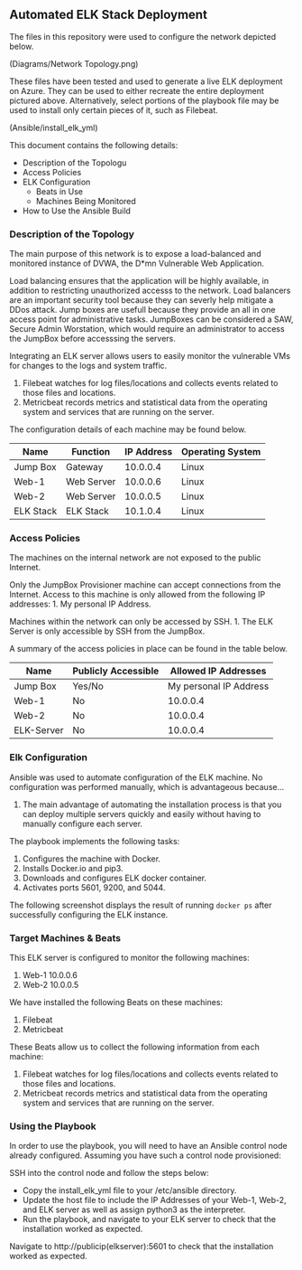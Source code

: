 ## Automated ELK Stack Deployment

The files in this repository were used to configure the network depicted below.

(Diagrams/Network Topology.png)

These files have been tested and used to generate a live ELK deployment on Azure. They can be used to either recreate the entire deployment pictured above. Alternatively, select portions of the playbook file may be used to install only certain pieces of it, such as Filebeat.

  (Ansible/install_elk_yml)

This document contains the following details:
- Description of the Topologu
- Access Policies
- ELK Configuration
  - Beats in Use
  - Machines Being Monitored
- How to Use the Ansible Build


### Description of the Topology

The main purpose of this network is to expose a load-balanced and monitored instance of DVWA, the D*mn Vulnerable Web Application.

Load balancing ensures that the application will be highly available, in addition to restricting unauthorized accesss to the network.
Load balancers are an important security tool because they can severly help mitigate a DDos attack. Jump boxes are usefull because they provide an all in one access point for administrative tasks. JumpBoxes can be considered a SAW, Secure Admin Worstation, which would require an administrator to access the JumpBox before accesssing the servers. 

Integrating an ELK server allows users to easily monitor the vulnerable VMs for changes to the logs and system traffic.
  1. Filebeat watches for log files/locations and collects events related to those files and locations. 
  2. Metricbeat records metrics and statistical data from the operating system and services that are running on the server.

The configuration details of each machine may be found below.

| Name     | Function | IP Address | Operating System |
|----------|----------|------------|------------------|
| Jump Box | Gateway    | 10.0.0.4 | Linux            |
| Web-1    | Web Server | 10.0.0.6 | Linux            |
| Web-2    | Web Server | 10.0.0.5 | Linux            |
| ELK Stack| ELK Stack  | 10.1.0.4 | Linux            |

### Access Policies

The machines on the internal network are not exposed to the public Internet. 

Only the JumpBox Provisioner machine can accept connections from the Internet. Access to this machine is only allowed from the following IP addresses:
     1. My personal IP Address.

Machines within the network can only be accessed by SSH.
     1. The ELK Server is only accessible by SSH from the JumpBox.

A summary of the access policies in place can be found in the table below.

| Name     | Publicly Accessible | Allowed IP Addresses |
|----------|---------------------|----------------------|
| Jump Box   | Yes/No        | My personal IP Address   |
| Web-1      | No            | 10.0.0.4 |
| Web-2      | No            | 10.0.0.4 |
| ELK-Server | No            | 10.0.0.4 |

### Elk Configuration

Ansible was used to automate configuration of the ELK machine. No configuration was performed manually, which is advantageous because...
 1. The main advantage of automating the installation process is that you can deploy multiple servers quickly and easily without having to manually configure each server.

The playbook implements the following tasks:
1. Configures the machine with Docker.
2. Installs Docker.io and pip3.
3. Downloads and configures ELK docker container.
4. Activates ports 5601, 9200, and 5044.

The following screenshot displays the result of running `docker ps` after successfully configuring the ELK instance.



### Target Machines & Beats
This ELK server is configured to monitor the following machines:
1. Web-1 10.0.0.6
2. Web-2 10.0.0.5

We have installed the following Beats on these machines:
1. Filebeat
2. Metricbeat

These Beats allow us to collect the following information from each machine:
1. Filebeat watches for log files/locations and collects events related to those files and locations. 
2. Metricbeat records metrics and statistical data from the operating system and services that are running on the server.


### Using the Playbook
In order to use the playbook, you will need to have an Ansible control node already configured. Assuming you have such a control node provisioned: 

SSH into the control node and follow the steps below:
- Copy the install_elk_yml file to your /etc/ansible directory.
- Update the host file to include the IP Addresses of your Web-1, Web-2, and ELK server as well as assign python3 as the interpreter.
- Run the playbook, and navigate to your ELK server to check that the installation worked as expected.

Navigate to http://publicip(elkserver):5601 to check that the installation worked as expected. 
